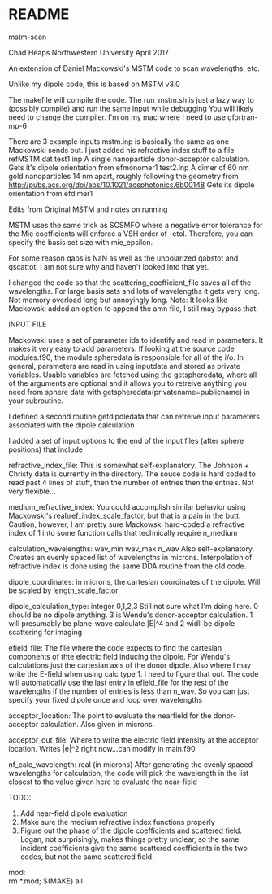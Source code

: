 # README #
mstm-scan

Chad Heaps
Northwestern University
April 2017

An extension of Daniel Mackowski's MSTM code to scan wavelengths, etc. 

Unlike my dipole code, this is based on MSTM v3.0


The makefile will compile the code.
The run\_mstm.sh is just a lazy way to (possibly compile) and run the same input while debugging
You will likely need to change the compiler.  I'm on my mac where I need to use gfortran-mp-6


There are 3 example inputs
mstm.inp is basically the same as one Mackowski sends out.  I just added his refractive index stuff to a file refMSTM.dat
test1.inp  A single nanoparticle donor-acceptor calculation.  Gets it's dipole orientation from efmonomer1
test2.inp  A dimer of 60 nm gold nanoparticles 14 nm apart, roughly following the geometry from http://pubs.acs.org/doi/abs/10.1021/acsphotonics.6b00148  Gets its dipole orientation from efdimer1


Edits from Original MSTM and notes on running

MSTM uses the same trick as SCSMFO where a negative error tolerance for the Mie coefficients will enforce a VSH order of -etol.  Therefore, you can specify the basis set size with mie\_epsilon.

For some reason qabs is NaN as well as the unpolarized qabstot and qscattot.  I am not sure why and haven't looked into that yet.

I changed the code so that the scattering\_coefficient\_file saves all of the wavelengths.  For large basis sets and lots of wavelengths it gets very long.  Not memory overload long but annoyingly long.
Note: It looks like Mackowski added an option to append the amn file, I still may bypass that.

INPUT FILE

Mackowski uses a set of parameter ids to identify and read in parameters.  It makes it very easy to add parameters.  If looking at the source code modules.f90, the module spheredata is responsible for all of the i/o.  In general, parameters are read in using inputdata and stored as private variables.  Usable variables are fetched using the getspheredata, where all of the arguments are optional and it allows you to retreive anything you need from sphere data with getspheredata(privatename=publicname) in your subroutine.

I defined a second routine getdipoledata that can retreive input parameters associated with the dipole calculation

I added a set of input options to the end of the input files (after sphere positions) that include

refractive\_index\_file: This is somewhat self-explanatory.  The Johnson + Christy data is currently in the directory. The souce code is hard coded to read past 4 lines of stuff, then the number of entries then the entries.  Not very flexible...

medium\_refractive\_index: You could accomplish similar behavior using Mackowski's real\ref\_index\_scale\_factor, but that is a pain in the butt.  Caution, however, I am pretty sure Mackowski hard-coded a refractive index of 1 into some function calls that technically require n\_medium

calculation\_wavelengths: wav\_min wav\_max n\_wav  Also self-explanatory.  Creates an evenly spaced list of wavelengths in microns.  Interpolation of refractive index is done using the same DDA routine from the old code.

dipole\_coordinates:  in microns, the cartesian coordinates of the dipole.  Will be scaled by length\_scale\_factor

dipole\_calculation\_type: integer 0,1,2,3  Still not sure what I'm doing here.  0 should be no dipole anything.  3 is Wendu's donor-acceptor calculation.  1 will presumably be plane-wave calculate |E|^4 and 2 widll be dipole scattering for imaging
 
efield\_file:  The file where the code expects to find the cartesian components of thte electric field inducing the dipole.  For Wendu's calculations just the cartesian axis of the donor dipole.  Also where I may write the E-field when using calc type 1.  I need to figure that out.  The code will automatically use the last entry in efield\_file for the rest of the wavelengths if the number of entries is less than n\_wav.  So you can just specify your fixed dipole once and loop over wavelengths

acceptor\_location:  The point to evaluate the nearfield for the donor-acceptor calculation.  Also given in microns.

acceptor\_out\_file:  Where to write the electric field intensity at the acceptor location.  Writes |e|^2 right now...can modify in main.f90

nf\_calc\_wavelength: real (in microns)  After generating the evenly spaced wavelengths for calculation, the code will pick the wavelength in the list closest to the value given here to evaluate the near-field

 
TODO:

1.  Add near-field dipole evaluation
2.  Make sure the medium refractive index functions properly
3.  Figure out the phase of the dipole coefficients and scattered field.  Logan, not surprisingly, makes things pretty unclear, so the same incident coefficients give the same scattered coefficients in the two codes, but not the same scattered field.






mod:	
	rm *.mod; $(MAKE) all

